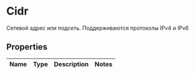 

# Cidr

Сетевой адрес или подсеть. Поддерживаются протоколы IPv4  и IPv6

## Properties

| Name | Type | Description | Notes |
|------------ | ------------- | ------------- | -------------|




